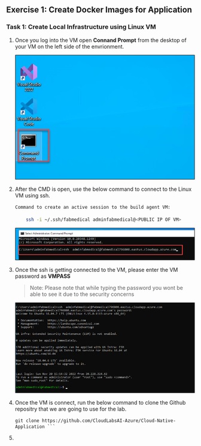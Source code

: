 ## Exercise 1: Create Docker Images for Application



### Task 1: Create Local Infrastructure using Linux VM

1. Once you log into the VM open **Connand Prompt** from the desktop of your VM on the left side of the envrionment.

    ![.](media/cmd.png "open cmd")
    
1. After the CMD is open, use the below command to connect to the Linux VM using ssh.

    
   ```bash
   Command to create an active session to the build agent VM:

       ssh -i ~/.ssh/fabmedical adminfabmedical@<PUBLIC IP OF VM>
   ```
   
   ![.](media/sshvm.png "open cmd")
   
1. Once the ssh is getting connected to the VM, please enter the VM password as **VMPASS**
   > Note: Please note that while typing the password you wont be able to see it due to the security concerns

    ![.](media/connectedvm.png "open cmd")
    
1. Once the VM is connect, run the below command to clone the Github repositry that we are going to use for the lab.

    ``` 
    git clone https://github.com/CloudLabsAI-Azure/Cloud-Native-Application ```
    
1. 
    
